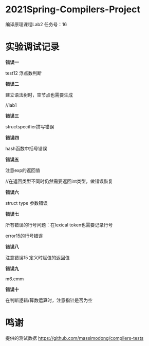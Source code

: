 # 2021Spring-Compilers-Project

编译原理课程Lab2
任务号：16

# 实验调试记录
**错误一**

test12 浮点数判断

**错误二**

建立语法树时，空节点也需要生成

//lab1 

**错误三**

structspecifier拼写错误

**错误四**

hash函数中括号错误

**错误五**

注意exp的返回值

//在返回类型不同时仍然需要返回int类型，做错误恢复

**错误六**

struct type 参数错误

**错误七**

所有错误的行号问题：在lexical token也需要记录行号

error15的行号错误

**错误八**

注意错误15  定义时赋值的返回值

**错误九**

m6.cmm

**错误十**

在判断逻辑/算数运算时，注意指针是否为空


# 鸣谢
提供的测试数据
https://github.com/massimodong/compilers-tests
